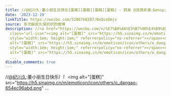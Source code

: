 ```yaml
---
title: //@纪川久:董小丽生日快乐[蛋糕][蛋糕][蛋糕][蛋糕] - 转发 @涟漪非漓:&ensp;东篱#东篱1219生日快乐# 《凛冬温雪》——2023东篱生贺曲策划：涟漪非漓作词：泠梧@...
date: '2023-12-19'
linkTitle: https://weibo.com/5286768287/NxQsnDmjv
source: 多次婉拒久保织织的微博
description: //<a href="https://weibo.com/n/%E7%BA%AA%E5%B7%9D%E4%B9%85">@纪川久</a>:董小丽生日快乐<span
  class="url-icon"><img alt="[蛋糕]" src="https://h5.sinaimg.cn/m/emoticon/icon/others/o_dangao-654ec96abd.png"
  style="width:1em; height:1em;" referrerpolicy="no-referrer"></span><span class="url-icon"><img
  alt="[蛋糕]" src="https://h5.sinaimg.cn/m/emoticon/icon/others/o_dangao-654ec96abd.png"
  style="width:1em; height:1em;" referrerpolicy="no-referrer"></span><span class="url-icon"><img
  alt="[蛋糕]" src="https://h5.sinaimg.cn/m/emoticon/icon/others/o_dangao-654ec96abd.png"
  ...
disable_comments: true
---
```

//<a href="https://weibo.com/n/%E7%BA%AA%E5%B7%9D%E4%B9%85">@纪川久</a>:董小丽生日快乐<span class="url-icon"><img alt="[蛋糕]" src="https://h5.sinaimg.cn/m/emoticon/icon/others/o_dangao-654ec96abd.png" style="width:1em; height:1em;" referrerpolicy="no-referrer"></span><span class="url-icon"><img alt="[蛋糕]" src="https://h5.sinaimg.cn/m/emoticon/icon/others/o_dangao-654ec96abd.png" style="width:1em; height:1em;" referrerpolicy="no-referrer"></span><span class="url-icon"><img alt="[蛋糕]" src="https://h5.sinaimg.cn/m/emoticon/icon/others/o_dangao-654ec96abd.png" ...